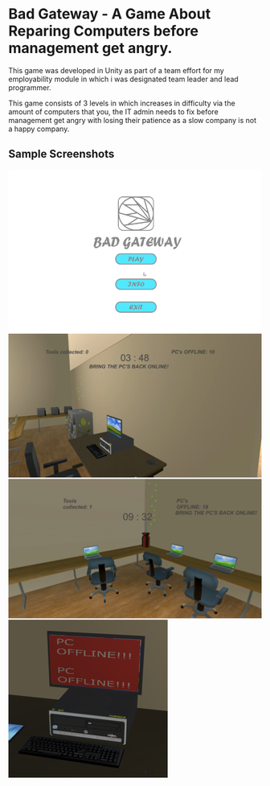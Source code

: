 # Bad Gateway - A Game About Reparing Computers before management get angry.

This game was developed in Unity as part of a team effort for my employability module in which i was designated team leader and lead programmer.

This game consists of 3 levels in which increases in difficulty via the amount of computers that you, the IT admin needs to fix before management get angry with losing their patience as a slow company is not a happy company.

## Sample Screenshots

![Home Screen](./images/bg1.png)
![Gameplay 1](./images/bg2.png)
![Gameplay 2](./images/bg_3.png)
![Gameplay 3](./images/bg4.png)